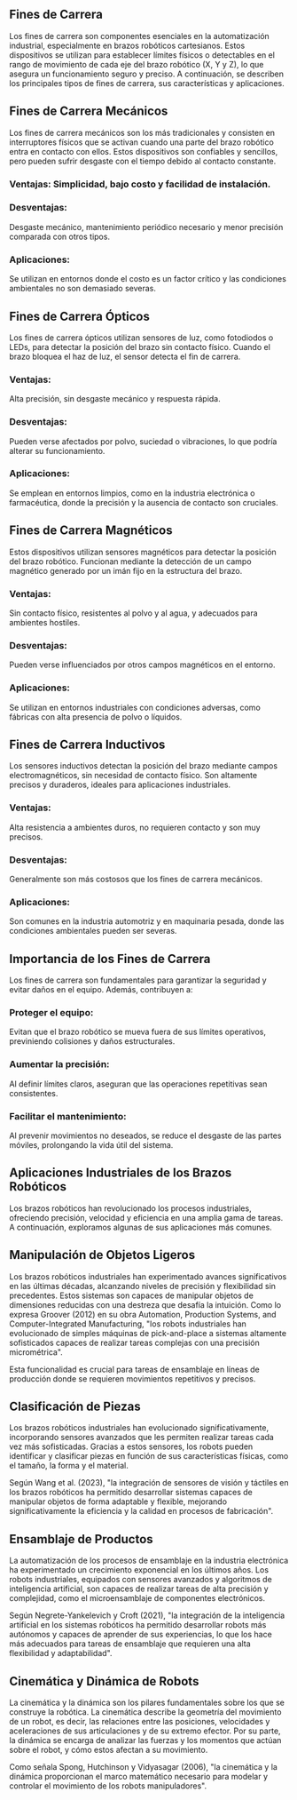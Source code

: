 ## Fines de Carrera

Los fines de carrera son componentes esenciales en la automatización industrial, especialmente en brazos robóticos cartesianos. Estos dispositivos se utilizan para establecer límites físicos o detectables en el rango de movimiento de cada eje del brazo robótico (X, Y y Z), lo que asegura un funcionamiento seguro y preciso. A continuación, se describen los principales tipos de fines de carrera, sus características y aplicaciones.

## Fines de Carrera Mecánicos

Los fines de carrera mecánicos son los más tradicionales y consisten en interruptores físicos que se activan cuando una parte del brazo robótico entra en contacto con ellos. Estos dispositivos son confiables y sencillos, pero pueden sufrir desgaste con el tiempo debido al contacto constante.

### Ventajas: Simplicidad, bajo costo y facilidad de instalación.

### Desventajas: 
Desgaste mecánico, mantenimiento periódico necesario y menor precisión comparada con otros tipos.

### Aplicaciones: 
Se utilizan en entornos donde el costo es un factor crítico y las condiciones ambientales no son demasiado severas.

## Fines de Carrera Ópticos

Los fines de carrera ópticos utilizan sensores de luz, como fotodiodos o LEDs, para detectar la posición del brazo sin contacto físico. Cuando el brazo bloquea el haz de luz, el sensor detecta el fin de carrera.

### Ventajas: 
Alta precisión, sin desgaste mecánico y respuesta rápida.

### Desventajas: 
Pueden verse afectados por polvo, suciedad o vibraciones, lo que podría alterar su funcionamiento.

### Aplicaciones:
Se emplean en entornos limpios, como en la industria electrónica o farmacéutica, donde la precisión y la ausencia de contacto son cruciales.

## Fines de Carrera Magnéticos

Estos dispositivos utilizan sensores magnéticos para detectar la posición del brazo robótico. Funcionan mediante la detección de un campo magnético generado por un imán fijo en la estructura del brazo.

### Ventajas:
Sin contacto físico, resistentes al polvo y al agua, y adecuados para ambientes hostiles.

### Desventajas: 
Pueden verse influenciados por otros campos magnéticos en el entorno.

### Aplicaciones: 
Se utilizan en entornos industriales con condiciones adversas, como fábricas con alta presencia de polvo o líquidos.

## Fines de Carrera Inductivos

Los sensores inductivos detectan la posición del brazo mediante campos electromagnéticos, sin necesidad de contacto físico. Son altamente precisos y duraderos, ideales para aplicaciones industriales.

### Ventajas: 
Alta resistencia a ambientes duros, no requieren contacto y son muy precisos.

### Desventajas: 
Generalmente son más costosos que los fines de carrera mecánicos.

### Aplicaciones: 
Son comunes en la industria automotriz y en maquinaria pesada, donde las condiciones ambientales pueden ser severas.

## Importancia de los Fines de Carrera

Los fines de carrera son fundamentales para garantizar la seguridad y evitar daños en el equipo. Además, contribuyen a:

### Proteger el equipo: 
Evitan que el brazo robótico se mueva fuera de sus límites operativos, previniendo colisiones y daños estructurales.

### Aumentar la precisión:
Al definir límites claros, aseguran que las operaciones repetitivas sean consistentes.

### Facilitar el mantenimiento:
Al prevenir movimientos no deseados, se reduce el desgaste de las partes móviles, prolongando la vida útil del sistema.

## Aplicaciones Industriales de los Brazos Robóticos

Los brazos robóticos han revolucionado los procesos industriales, ofreciendo precisión, velocidad y eficiencia en una amplia gama de tareas. A continuación, exploramos algunas de sus aplicaciones más comunes.

## Manipulación de Objetos Ligeros

Los brazos robóticos industriales han experimentado avances significativos en las últimas décadas, alcanzando niveles de precisión y flexibilidad sin precedentes. Estos sistemas son capaces de manipular objetos de dimensiones reducidas con una destreza que desafía la intuición. Como lo expresa Groover (2012) en su obra Automation, Production Systems, and Computer-Integrated Manufacturing, "los robots industriales han evolucionado de simples máquinas de pick-and-place a sistemas altamente sofisticados capaces de realizar tareas complejas con una precisión micrométrica".

Esta funcionalidad es crucial para tareas de ensamblaje en líneas de producción donde se requieren movimientos repetitivos y precisos.

## Clasificación de Piezas

Los brazos robóticos industriales han evolucionado significativamente, incorporando sensores avanzados que les permiten realizar tareas cada vez más sofisticadas. Gracias a estos sensores, los robots pueden identificar y clasificar piezas en función de sus características físicas, como el tamaño, la forma y el material.

Según Wang et al. (2023), "la integración de sensores de visión y táctiles en los brazos robóticos ha permitido desarrollar sistemas capaces de manipular objetos de forma adaptable y flexible, mejorando significativamente la eficiencia y la calidad en procesos de fabricación".

## Ensamblaje de Productos

La automatización de los procesos de ensamblaje en la industria electrónica ha experimentado un crecimiento exponencial en los últimos años. Los robots industriales, equipados con sensores avanzados y algoritmos de inteligencia artificial, son capaces de realizar tareas de alta precisión y complejidad, como el microensamblaje de componentes electrónicos.

Según Negrete-Yankelevich y Croft (2021), "la integración de la inteligencia artificial en los sistemas robóticos ha permitido desarrollar robots más autónomos y capaces de aprender de sus experiencias, lo que los hace más adecuados para tareas de ensamblaje que requieren una alta flexibilidad y adaptabilidad".

## Cinemática y Dinámica de Robots

La cinemática y la dinámica son los pilares fundamentales sobre los que se construye la robótica. La cinemática describe la geometría del movimiento de un robot, es decir, las relaciones entre las posiciones, velocidades y aceleraciones de sus articulaciones y de su extremo efector. Por su parte, la dinámica se encarga de analizar las fuerzas y los momentos que actúan sobre el robot, y cómo estos afectan a su movimiento.

Como señala Spong, Hutchinson y Vidyasagar (2006), "la cinemática y la dinámica proporcionan el marco matemático necesario para modelar y controlar el movimiento de los robots manipuladores".